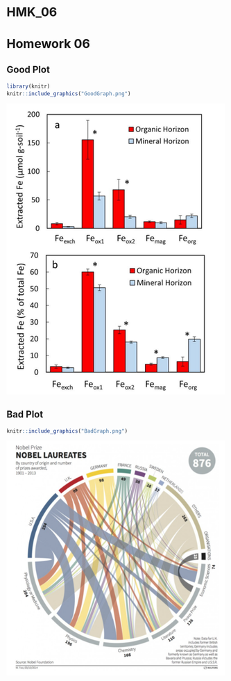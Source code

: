 # HMK_06

# Homework 06

## Good Plot

``` r
library(knitr)
knitr::include_graphics("GoodGraph.png")
```

![](GoodGraph.png)

## Bad Plot

``` r
knitr::include_graphics("BadGraph.png")
```

![](BadGraph.png)
